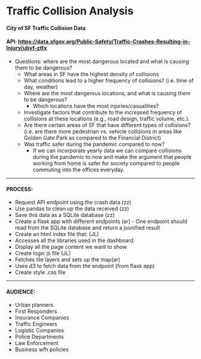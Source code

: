 # Traffic Collision Analysis
#### City of SF Traffic Collision Data 
#### API: https://data.sfgov.org/Public-Safety/Traffic-Crashes-Resulting-in-Injury/ubvf-ztfx 
- Questions: where are the most dangerous located and what is causing them to be dangerous?
    - What areas in SF have the highest density of collisions
    - What conditions lead to a higher frequency of collisions? (i.e. time of day, weather)
    - Where are the most dangerous locations, and what is causing them to be dangerous?
        - Which locations have the most injuries/casualities?     
    - Investigate factors that contribute to the increased frequency of collisions at these locations (e.g., road design, traffic volume, etc.).
    - Are there certain areas of SF that have different types of collisions? (i.e. are there more pedestrian vs. vehicle collisions in areas like Golden Gate Park as compared to the Financial District)
    - Was traffic safer during the pandemic compared to now? 
        - If we can incorporate yearly data we can compare collisions during the pandemic to now and make the argument that people working from home is safer for society compared to people commuting into the offices everyday.
--------------
#### PROCESS:
 - Request API endpoint using the crash data (zz)
 - Use pandas to clean up the data received (zz)
 - Save this data as a SQLite database (zz)
 - Create a flask app with different endpoints (ar)
        - One endpoint should read from the SQLite database and return a jsonified result
 - Create an html index file that: (JL)
 - Accesses all the libraries used in the dashboard
 - Display all the page content we want to show
 - Create logic js file (JL)
 - Fetches tile layers and sets up the map(ar)
 - Uses d3 to fetch data from the endpoint (from flask app)
 - Create style .css file
--------------
#### AUDIENCE:
 - Urban planners
 - First Responders
 - Insurance Companies
 - Traffic Engineers
 - Logistic Companies
 - Police Departments
 - Law Enforcement
 - Business wfh policies
